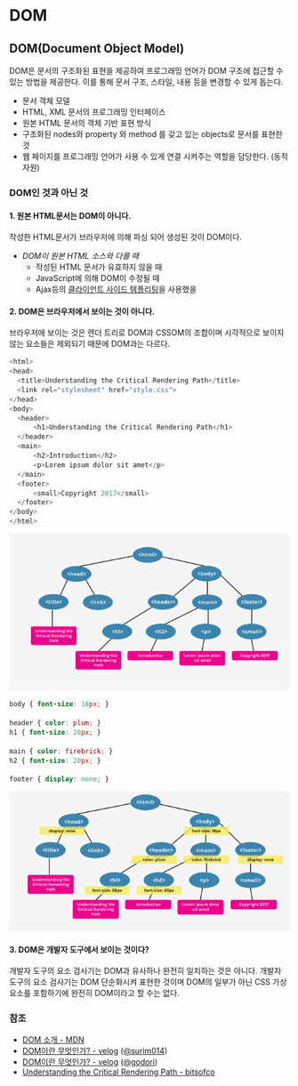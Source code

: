 # DOM

## DOM\(Document Object Model\)

DOM은 문서의 구조화된 표현을 제공하여 프로그래밍 언어가 DOM 구조에 접근할 수 있는 방법을 제공한다. 이를 통해 문서 구조, 스타일, 내용 등을 변경할 수 있게 돕는다. 

* 문서 객체 모델
* HTML, XML 문서의 프로그래밍 인터페이스 
* 원본 HTML 문서의 객체 기반 표현 방식
* 구조화된 nodes와 property 와 method 를 갖고 있는 objects로 문서를 표현한 것 
* 웹 페이지를 프로그래밍 언어가 사용 수 있게 연결 시켜주는 역할을 담당한다. \(동적 자원\)

### DOM인 것과 아닌 것 

#### 1. 원본 HTML문서는 DOM이 아니다.

작성한 HTML문서가 브라우저에 의해 파싱 되어 생성된 것이 DOM이다.

* _DOM이 원본 HTML 소스와 다를 때_
  * 작성된 HTML 문서가 유효하지 않을 때
  * JavaScript에 의해 DOM이 수정될 때
  * Ajax등의  [클라이언트 사이드 템플리팅](https://css-tricks.com/video-screencasts/127-basics-of-javascript-templating/)을 사용했을 

#### 2. DOM은 브라우저에서 보이는 것이 아니다.

브라우저에 보이는 것은 렌더 트리로 DOM과 CSSOM의 조합이며 시각적으로 보이지 않는 요소들은 제외되기 때문에 DOM과는 다르다.

```javascript
<html>
<head>
  <title>Understanding the Critical Rendering Path</title>
  <link rel="stylesheet" href="style.css">
</head>
<body>
  <header>
      <h1>Understanding the Critical Rendering Path</h1>
  </header>
  <main>
      <h2>Introduction</h2>
      <p>Lorem ipsum dolor sit amet</p>
  </main>
  <footer>
      <small>Copyright 2017</small>
  </footer>
</body>
</html>

```

![from. Understanding the Critical Rendering Path - bitsofco.de ](../.gitbook/assets/dom.png)

```css
body { font-size: 18px; }

header { color: plum; }
h1 { font-size: 28px; }

main { color: firebrick; }
h2 { font-size: 20px; }

footer { display: none; }
```

![from. Understanding the Critical Rendering Path - bitsofco.de](../.gitbook/assets/cssom.png)

#### 3. DOM은 개발자 도구에서 보이는 것이다?

개발자 도구의 요소 검사기는  DOM과 유사하나 완전히 일치하는 것은 아니다. 개발자 도구의 요소 검사기는 DOM 단순화시켜 표현한 것이며 DOM의 일부가 아닌 CSS 가상 요소를 포함하기에 완전히 DOM이라고 할 수는 없다.





### 참조

* [DOM 소개 - MDN](https://developer.mozilla.org/ko/docs/Web/API/Document_Object_Model/%EC%86%8C%EA%B0%9C)
* [DOM이란 무엇인가? - velog](https://velog.io/@surim014/DOM%EC%9D%B4%EB%9E%80-%EB%AC%B4%EC%97%87%EC%9D%B8%EA%B0%80) \([@surim014](https://velog.io/@surim014)\)
* [DOM이란 무엇인가? - velog](https://velog.io/@godori/DOM%EC%9D%B4%EB%9E%80-%EB%AC%B4%EC%97%87%EC%9D%B8%EA%B0%80) \([@godori](https://velog.io/@godori)\)
* [Understanding the Critical Rendering Path - bitsofco](https://bitsofco.de/understanding-the-critical-rendering-path/)

